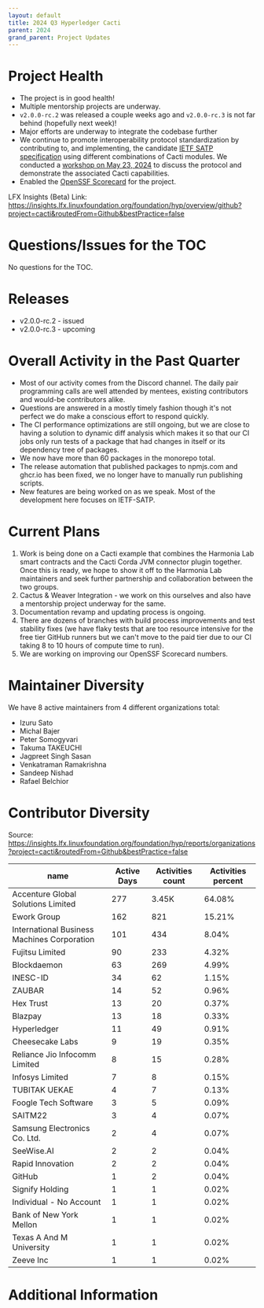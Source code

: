 ```yaml
---
layout: default
title: 2024 Q3 Hyperledger Cacti
parent: 2024
grand_parent: Project Updates
---
```



# Project Health

- The project is in good health!
- Multiple mentorship projects are underway.
- `v2.0.0-rc.2` was released a couple weeks ago and `v2.0.0-rc.3` is not far behind (hopefully next week)!
- Major efforts are underway to integrate the codebase further
- We continue to promote interoperability protocol standardization by contributing to, and implementing, the candidate [IETF SATP specification](https://datatracker.ietf.org/doc/draft-ietf-satp-core/) using different combinations of Cacti modules. We conducted a [workshop on May 23, 2024](https://wiki.hyperledger.org/display/events/Standardizing+DLT+Interoperation%3A+Implementing+IETF+Secure+Asset+Transfer+Protocol+in+Hyperledger+Cacti) to discuss the protocol and demonstrate the associated Cacti capabilities.
- Enabled the [OpenSSF Scorecard](https://scorecard.dev/viewer/?uri=github.com%2Fhyperledger%2Fcacti) for the project.

LFX Insights (Beta) Link:
https://insights.lfx.linuxfoundation.org/foundation/hyp/overview/github?project=cacti&routedFrom=Github&bestPractice=false

# Questions/Issues for the TOC

No questions for the TOC.

# Releases

- v2.0.0-rc.2 - issued
- v2.0.0-rc.3 - upcoming

# Overall Activity in the Past Quarter

- Most of our activity comes from the Discord channel. The daily pair programming calls are well attended by mentees, existing contributors and would-be contributors alike.
- Questions are answered in a mostly timely fashion though it's not perfect we do make a conscious effort to respond quickly.
- The CI performance optimizations are still ongoing, but we are close to having a solution to dynamic diff analysis which makes it so that our CI jobs only run tests of a package that had changes in itself or its dependency tree of packages.
- We now have more than 60 packages in the monorepo total.
- The release automation that published packages to npmjs.com and ghcr.io has been fixed, we no longer have to manually run publishing scripts.
- New features are being worked on as we speak. Most of the development here focuses on IETF-SATP.

# Current Plans

1. Work is being done on a Cacti example that combines the Harmonia Lab smart contracts and the Cacti Corda JVM connector plugin together. Once this is ready, we hope to show it off to the Harmonia Lab maintainers and seek further partnership and collaboration between the two groups.
2. Cactus & Weaver Integration - we work on this ourselves and also have a mentorship project underway for the same.
3. Documentation revamp and updating process is ongoing.
4. There are dozens of branches with build process improvements and test stability fixes (we have flaky tests that are too resource intensive for the free tier GitHub runners but we can't move to the paid tier due to our CI taking 8 to 10 hours of compute time to run).
5. We are working on improving our OpenSSF Scorecard numbers.

# Maintainer Diversity

We have 8 active maintainers from 4 different organizations total:

- Izuru Sato 
- Michal Bajer 
- Peter Somogyvari 
- Takuma TAKEUCHI 
- Jagpreet Singh Sasan 
- Venkatraman Ramakrishna 
- Sandeep Nishad 
- Rafael Belchior 

# Contributor Diversity

Source: https://insights.lfx.linuxfoundation.org/foundation/hyp/reports/organizations?project=cacti&routedFrom=Github&bestPractice=false

|name                                       |Active Days|Activities count|Activities percent|
|-------------------------------------------|-----------|----------------|------------------|
|Accenture Global Solutions Limited         |277        |3.45K           |64.08%            |
|Ework Group                                |162        |821             |15.21%            |
|International Business Machines Corporation|101        |434             |8.04%             |
|Fujitsu Limited                            |90         |233             |4.32%             |
|Blockdaemon                                |63         |269             |4.99%             |
|INESC-ID                                   |34         |62              |1.15%             |
|ZAUBAR                                     |14         |52              |0.96%             |
|Hex Trust                                  |13         |20              |0.37%             |
|Blazpay                                    |13         |18              |0.33%             |
|Hyperledger                                |11         |49              |0.91%             |
|Cheesecake Labs                            |9          |19              |0.35%             |
|Reliance Jio Infocomm Limited              |8          |15              |0.28%             |
|Infosys Limited                            |7          |8               |0.15%             |
|TUBITAK UEKAE                              |4          |7               |0.13%             |
|Foogle Tech Software                       |3          |5               |0.09%             |
|SAITM22                                    |3          |4               |0.07%             |
|Samsung Electronics Co. Ltd.               |2          |4               |0.07%             |
|SeeWise.AI                                 |2          |2               |0.04%             |
|Rapid Innovation                           |2          |2               |0.04%             |
|GitHub                                     |1          |2               |0.04%             |
|Signify Holding                            |1          |1               |0.02%             |
|Individual - No Account                    |1          |1               |0.02%             |
|Bank of New York Mellon                    |1          |1               |0.02%             |
|Texas A And M University                   |1          |1               |0.02%             |
|Zeeve Inc                                  |1          |1               |0.02%             |



# Additional Information

